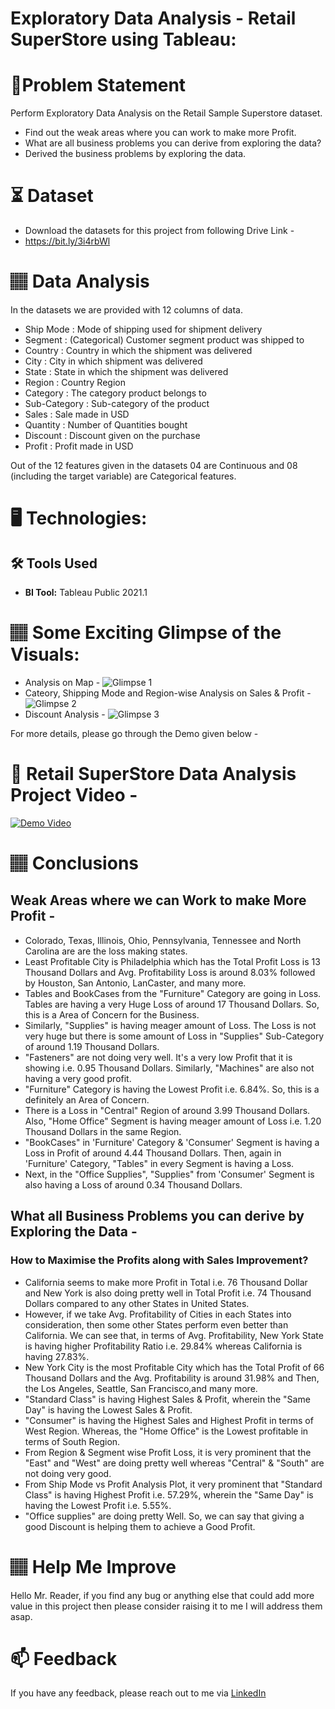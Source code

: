 
# Exploratory Data Analysis - Retail SuperStore using Tableau:

# 📝Problem Statement
Perform Exploratory Data Analysis on the Retail Sample Superstore dataset. 
* Find out the weak areas where you can work to make more Profit.
* What are all business problems you can derive from exploring the data?
* Derived the business problems by exploring the data.

# ⏳ Dataset
* Download the datasets for this project from following Drive Link -
* https://bit.ly/3i4rbWl

# 🏽‍ Data Analysis
In the datasets we are provided with 12 columns of data.

* Ship Mode : Mode of shipping used for shipment delivery
* Segment : (Categorical) Customer segment product was shipped to
* Country : Country in which the shipment was delivered
* City : City in which shipment was delivered
* State : State in which the shipment was delivered
* Region : Country Region
* Category : The category product belongs to
* Sub-Category : Sub-category of the product
* Sales : Sale made in USD
* Quantity : Number of Quantities bought 
* Discount : Discount given on the purchase
* Profit : Profit made in USD

Out of the 12 features given in the datasets 04 are Continuous and 08 (including the target variable) are Categorical features.

# 🖥️ Technologies:
## 🛠️ Tools Used
* **BI Tool:** Tableau Public 2021.1

# 🏽‍ Some Exciting Glimpse of the Visuals:
* Analysis on Map -
![Glimpse 1](https://user-images.githubusercontent.com/84115928/139073253-29836d1e-39da-4181-b132-0487165582f2.gif)
* Cateory, Shipping Mode and Region-wise Analysis on Sales & Profit -
![Glimpse 2](https://user-images.githubusercontent.com/84115928/139073502-208b4b69-4425-4503-bd39-c54b6e92d3d8.gif)
* Discount Analysis -
![Glimpse 3](https://user-images.githubusercontent.com/84115928/139073898-56d92ec7-e281-4b46-b550-8b58364678ee.gif)

For more details, please go through the Demo given below -

# 🎯 Retail SuperStore Data Analysis Project Video -
[![Demo Video](https://user-images.githubusercontent.com/84115928/139119526-ae27da56-e13b-4676-9349-d7d50bb0afa5.JPG)](https://www.youtube.com/watch?v=ruRvXaBgrGA)


# 🏽‍ Conclusions
## Weak Areas where we can Work to make More Profit -
* Colorado, Texas, Illinois, Ohio, Pennsylvania, Tennessee and North Carolina are are the loss making states.
* Least Profitable City is Philadelphia which has the Total Profit Loss is 13 Thousand Dollars and Avg. Profitability Loss is around 8.03% followed by Houston, San Antonio, LanCaster, and many more.
* Tables and BookCases from the "Furniture" Category are going in Loss. Tables are having a very Huge Loss of around 17 Thousand Dollars. So, this is a Area of Concern for the Business.
* Similarly, "Supplies" is having meager amount of Loss. The Loss is not very huge but there is some amount of Loss in "Supplies" Sub-Category of around 1.19 Thousand Dollars. 
* "Fasteners" are not doing very well. It's a very low Profit that it is showing i.e. 0.95 Thousand Dollars. Similarly, "Machines" are also not having a very good profit.
* "Furniture" Category is having the Lowest Profit i.e. 6.84%. So, this is a definitely an Area of Concern.
* There is a Loss in "Central" Region of around 3.99 Thousand Dollars. Also, "Home Office" Segment is having meager amount of Loss i.e. 1.20 Thousand Dollars in the same Region.
* "BookCases" in 'Furniture' Category & 'Consumer' Segment is having a Loss in Profit of around 4.44 Thousand Dollars. Then, again in 'Furniture' Category, "Tables" in every Segment is having a Loss. 
* Next, in the "Office Supplies", "Supplies" from 'Consumer' Segment is also having a Loss of around 0.34 Thousand Dollars. 

## What all Business Problems you can derive by Exploring the Data -
### How to Maximise the Profits along with Sales Improvement?
* California seems to make more Profit in Total i.e. 76 Thousand Dollar and New York is also doing pretty well in Total Profit i.e. 74 Thousand Dollars compared to any other States in United States.
* However, if we take Avg. Profitability of Cities in each States into consideration, then some other States perform even better than California. We can see that, in terms of Avg. Profitability, New York State is having higher Profitability Ratio i.e. 29.84% whereas California is having 27.83%.
* New York City is the most Profitable City which has the Total Profit of 66 Thousand Dollars and the Avg. Profitability is around 31.98% and Then, the Los Angeles, Seattle, San Francisco,and many more.
* "Standard Class" is having Highest Sales & Profit, wherein the "Same Day" is having the Lowest Sales & Profit.
* "Consumer" is having the Highest Sales and Highest Profit in terms of West Region. Whereas, the "Home Office" is the Lowest profitable in terms of South Region.
* From Region & Segment wise Profit Loss, it is very prominent that the "East" and "West" are doing pretty well whereas "Central" & "South" are not doing very good. 
* From Ship Mode vs Profit Analysis Plot, it very prominent that "Standard Class" is having Highest Profit i.e. 57.29%, wherein the "Same Day" is having the Lowest Profit i.e. 5.55%.
* "Office supplies" are doing pretty Well. So, we can say that giving a good Discount is helping them to achieve a Good Profit.

# 🏽‍ Help Me Improve
Hello Mr. Reader, if you find any bug or anything else that could add more value in this project then please consider raising it to me I will address them asap.
  
# 📫 Feedback
If you have any feedback, please reach out to me via [LinkedIn](https://www.linkedin.com/in/lokesh-attarde-145086141/)

